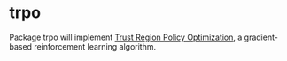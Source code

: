# trpo

Package trpo will implement [Trust Region Policy Optimization](https://arxiv.org/abs/1502.05477), a gradient-based reinforcement learning algorithm.
